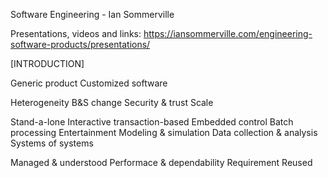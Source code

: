 Software Engineering - Ian Sommerville

Presentations, videos and links:
https://iansommerville.com/engineering-software-products/presentations/

[INTRODUCTION]

Generic product
Customized software

Heterogeneity
B&S change
Security & trust
Scale

Stand-a-lone
Interactive transaction-based
Embedded control
Batch processing
Entertainment
Modeling & simulation
Data collection & analysis
Systems of systems

Managed & understood
Performace & dependability
Requirement
Reused
